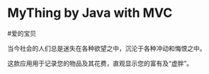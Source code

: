# MyThing by Java with MVC
#爱的宝贝 

当今社会的人们总是迷失在各种欲望之中，沉沦于各种冲动和悔恨之中。 

这款应用用于记录您的物品及其花费，直观显示您的富有及“虚胖”。 
